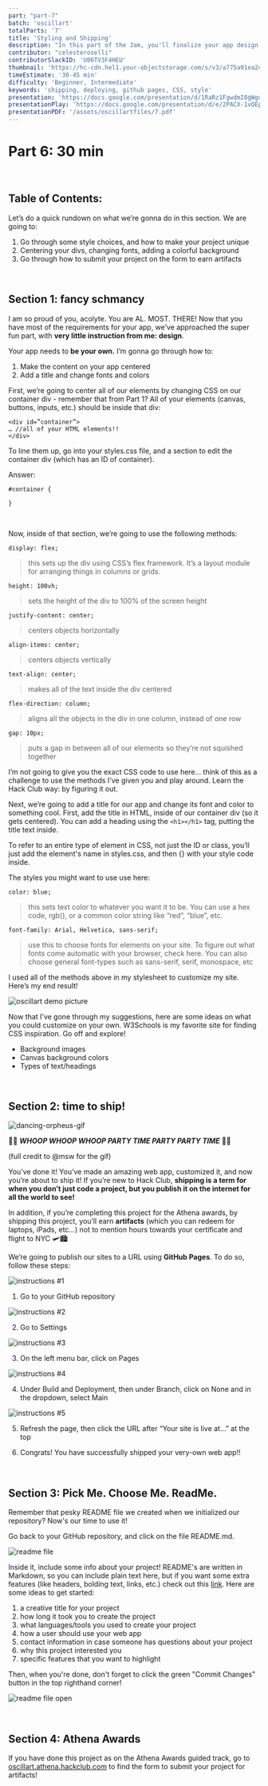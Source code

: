 ```yaml
---
part: "part-7"
batch: 'oscillart'
totalParts: '7'
title: 'Styling and Shipping'
description: "In this part of the Jam, you'll finalize your app design with CSS and ship it using GitHub pages."
contributor: "celesteroselli"
contributorSlackID: 'U06TV3F4HEU'
thumbnail: 'https://hc-cdn.hel1.your-objectstorage.com/s/v3/a775a91ea2c5e600296aae5274a84ed1a8e85188_1__3_.png'
timeEstimate: '30-45 min'
difficulty: 'Beginner, Intermediate'
keywords: 'shipping, deploying, github pages, CSS, style'
presentation: 'https://docs.google.com/presentation/d/1RaRz1FgwdmI8gWgqsin43zvOVKRINS00O1hmpGoY6EA/edit?usp=sharing'
presentationPlay: 'https://docs.google.com/presentation/d/e/2PACX-1vQEpKgVJrdNELwuw0aKsybsVr3wqiwLfYXtCyF4UG6DgZNNvDQRQx21ArDxOezNMvz70wOvyul5jQkc/pub?start=true&loop=false&delayms=30000'
presentationPDF: '/assets/oscillartfiles/7.pdf'
---
```


# Part 6: 30 min

<br />

## Table of Contents:
Let’s do a quick rundown on what we’re gonna do in this section. We are going to:

1. Go through some style choices, and how to make your project unique
2. Centering your divs, changing fonts, adding a colorful background
3. Go through how to submit your project on the form to earn artifacts

<br />

## Section 1: fancy schmancy

I am so proud of you, acolyte. You are AL. MOST. THERE! Now that you have most of the requirements for your app, we’ve approached the super fun part, with **very little instruction from me: design**.

Your app needs to **be your own.** I’m gonna go through how to:
1. Make the content on your app centered
2. Add a title and change fonts and colors

First, we’re going to center all of our elements by changing CSS on our container div - remember that from Part 1? All of your elements (canvas, buttons, inputs, etc.) should be inside that div:

```
<div id=”container”>
… //all of your HTML elements!!
</div>
```

To line them up, go into your styles.css file, and a section to edit the container div (which has an ID of container).

<Dropdown title="Go into styles.css. How did we add CSS to an HTML element based on an ID? Do the same thing for the container div!">
Answer: 

```
#container {

}
```
</Dropdown>

<br />

Now, inside of that section, we’re going to use the following methods:

`display: flex;`
> this sets up the div using CSS’s flex framework. It’s a layout module for arranging things in columns or grids.

`height: 100vh;`
> sets the height of the div to 100% of the screen height

`justify-content: center;`
> centers objects horizontally

`align-items: center;`
> centers objects vertically

`text-align: center;`
> makes all of the text inside the div centered

`flex-direction: column;`
> aligns all the objects in the div in one column, instead of one row

`gap: 10px;`
>puts a gap in between all of our elements so they’re not squished together

I’m not going to give you the exact CSS code to use here… think of this as a challenge to use the methods I’ve given you and play around. Learn the Hack Club way: by figuring it out.

Next, we’re going to add a title for our app and change its font and color to something cool. First, add the title in HTML, inside of our container div (so it gets centered). You can add a heading using the `<h1></h1>` tag, putting the title text inside.

To refer to an entire type of element in CSS, not just the ID or class, you’ll just add the element's name in styles.css, and then {} with your style code inside.

The styles you might want to use use here: 

`color: blue;`
> this sets text color to whatever you want it to be. You can use a hex code, rgb(), or a common color string like “red”, “blue”, etc.

`font-family: Arial, Helvetica, sans-serif;`
> use this to choose fonts for elements on your site. To figure out what fonts come automatic with your browser, check here. You can also choose general font-types such as sans-serif, serif, monospace, etc

I used all of the methods above in my stylesheet to customize my site. Here’s my end result!

![oscillart demo picture](https://hc-cdn.hel1.your-objectstorage.com/s/v3/72ebb828de43d89615be69cd44ed04451e968888_screenshot_2025-06-06_at_1.03.12___pm.png)

Now that I’ve gone through my suggestions, here are some ideas on what you could customize on your own. W3Schools is my favorite site for finding CSS inspiration. Go off and explore!
- Background images
- Canvas background colors
- Types of text/headings

<br />

## Section 2: time to ship!

![dancing-orpheus-gif](https://hc-cdn.hel1.your-objectstorage.com/s/v3/f606f18cca43d719f3e9aecaa9a6c23fd37baade_orpheus.gif)

🎉🥳 ***WHOOP WHOOP WHOOP PARTY TIME PARTY PARTY TIME*** 🥳🎉

(full credit to @msw for the gif)

You’ve done it! You’ve made an amazing web app, customized it, and now you’re about to ship it! If you’re new to Hack Club, **shipping is a term for when you don’t just code a project, but you publish it on the internet for all the world to see!**

In addition, if you’re completing this project for the Athena awards, by shipping this project, you’ll earn **artifacts** (which you can redeem for laptops, iPads, etc…) not to mention hours towards your certificate and flight to NYC 🛩️🏙️

We’re going to publish our sites to a URL using **GitHub Pages**. To do so, follow these steps:

![instructions #1](https://hc-cdn.hel1.your-objectstorage.com/s/v3/6134cbcedc6488f68621ebd8d2443c889f56a190_screenshot_2025-06-06_at_1.11.44___pm.png)

1. Go to your GitHub repository

![instructions #2](https://hc-cdn.hel1.your-objectstorage.com/s/v3/3ffe0b814f2e3e21de6919d8b8d187e67ba064bb_screenshot_2025-06-06_at_1.12.56___pm.png)

2. Go to Settings

![instructions #3](https://hc-cdn.hel1.your-objectstorage.com/s/v3/62a2848d3066a5a90bc3736c7e7394dcb31d2ad5_screenshot_2025-06-05_at_11.18.45___am.png)

3. On the left menu bar, click on Pages

![instructions #4](https://hc-cdn.hel1.your-objectstorage.com/s/v3/404ac5c32ff39d88e3ccdec134df62ca4c93690c_screenshot_2025-06-05_at_11.19.36___am.png)

4. Under Build and Deployment, then under Branch, click on None and in the dropdown, select Main

![instructions #5](https://hc-cdn.hel1.your-objectstorage.com/s/v3/cdb25d39224dc06b0b09948c70c3915c831de226_screenshot_2025-06-05_at_11.20.30___am.png)

5. Refresh the page, then click the URL after “Your site is live at…” at the top

6. Congrats! You have successfully shipped your very-own web app!!

<br />

## Section 3: Pick Me. Choose Me. ReadMe.

Remember that pesky README file we created when we initialized our repository? Now's our time to use it!

Go back to your GitHub repository, and click on the file README.md.

![readme file](https://hc-cdn.hel1.your-objectstorage.com/s/v3/2bd1375419f0a4daf5dff26aa1da88d95c33f485_screenshot_2025-06-09_at_11.21.22___am.png)

Inside it, include some info about your project! README's are written in Markdown, so you can include plain text here, but if you want some extra features (like headers, bolding text, links, etc.) check out this [link](https://www.markdownguide.org/). Here are some ideas to get started:

1. a creative title for your project
2. how long it took you to create the project
3. what languages/tools you used to create your project
4. how a user should use your web app
5. contact information in case someone has questions about your project
6. why this project interested you
7. specific features that you want to highlight

Then, when you're done, don't forget to click the green "Commit Changes" button in the top righthand corner!

![readme file open](https://hc-cdn.hel1.your-objectstorage.com/s/v3/bd3a4af0d7c73843a02fcf86778574ed9ec44c4e_screenshot_2025-06-09_at_11.22.35___am.png)

<br />

## Section 4: Athena Awards

If you have done this project as on the Athena Awards guided track, go to [oscillart.athena.hackclub.com](https://oscillart.athena.hackclub.com/) to find the form to submit your project for artifacts!

<br />